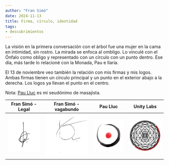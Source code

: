 ```yaml
---
author: "Fran Simó"
date: 2024-11-13
title: Firma, círculo, identidad
tags: 
- descubrimientos
---
```


La visión en la primera conversación con el árbol fue una mujer en la cama en intimidad, sin rostro. 
La mirada se enfoca al ombligo. Lo vinculé con el Ónfalo como obligo y representado con un círculo con un punto dentro. 
Ese día, más tarde lo relacioné con la Monada, Pau e Ilaria.

El 13 de noviembre veo también la relación con mis firmas y mis logos. Ambas firmas tienen un círculo principal y un punto en el exterior abajo a la derecha. Los logos ya llevan el punto en el centro.

Nota: [Pau Lluc](https://pau-lluc.xyz/) es mi seudónimo de masajista.


| Fran Simó - Legal | Fran Simó - vagabundo | Pau Lluc         | Unity Labs                  |
| ----------------- | --------------------- | ---------------- | --------------------------- |
| ![](IMG_1603.png) | ![](IMG_1604.png)     | ![](PauLluc.png) | ![](Sri_Yantra_2_500px.png) |

